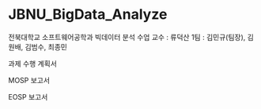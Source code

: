 # JBNU_BigData_Analyze

전북대학교 소프트웨어공학과
빅데이터 분석 수업
교수 : 류덕산
1팀 : 김민규(팀장), 김원배, 김범수, 최종민



과제 수행 계획서

MOSP 보고서

EOSP 보고서
